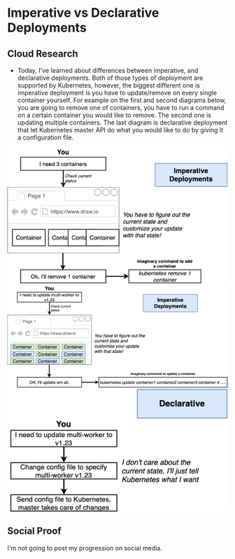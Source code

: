 # Imperative vs Declarative Deployments

## Cloud Research
- Today, I've learned about differences between imperative, and declarative deployments. Both of those types of deployment are supported by Kubernetes, however, the biggest different one is imperative deployment is you have to update/remove on every single container yourself. For example on the first and second diagrams below, you are going to remove one of containers, you have to run a command on a certain container you would like to remove. The second one is updating multiple containers. The last diagram is declarative deployment that let Kubernetes master API do what you would like to do by giving it a configuration file.

<div align="center">
  <img src="diagrams-01 - imp vs dec.png" width="768px" />
</div>

<div align="center">
  <img src="diagrams-02 - dev vs imp.png" width="768px" />
</div>

<div align="center">
  <img src="diagrams-03 - dec.png" width="768px" />
</div>

## Social Proof
I'm not going to post my progression on social media.